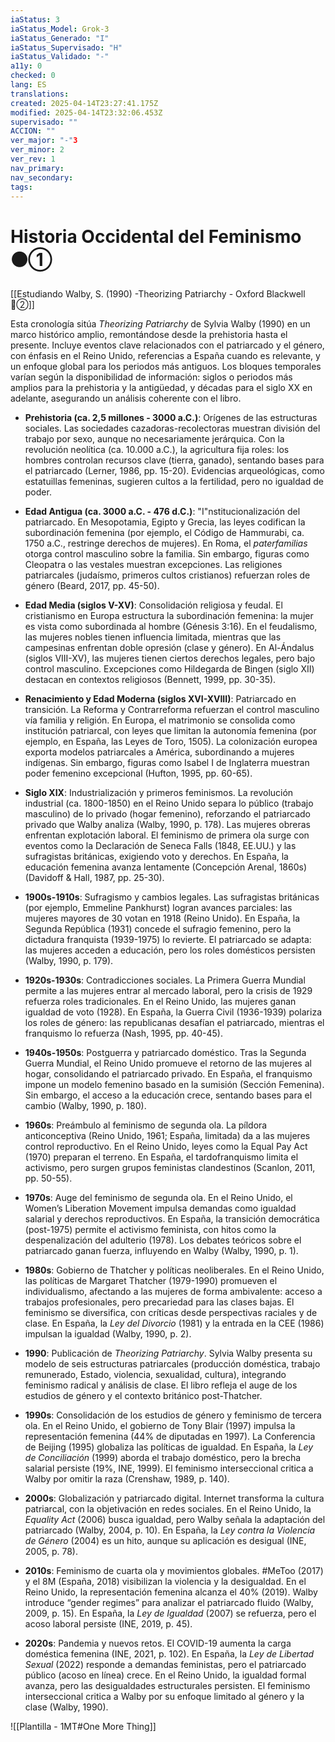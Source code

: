 ```yaml
---
iaStatus: 3
iaStatus_Model: Grok-3
iaStatus_Generado: "I"
iaStatus_Supervisado: "H"
iaStatus_Validado: "-"
a11y: 0
checked: 0
lang: ES
translations: 
created: 2025-04-14T23:27:41.175Z
modified: 2025-04-14T23:32:06.453Z
supervisado: ""
ACCION: ""
ver_major: "-"3
ver_minor: 2
ver_rev: 1
nav_primary: 
nav_secondary: 
tags:
---
```

# Historia Occidental del Feminismo ⚫①

[[Estudiando Walby, S. (1990) -Theorizing Patriarchy - Oxford Blackwell 🔴②]]

Esta cronología sitúa *Theorizing Patriarchy* de Sylvia Walby (1990) en un marco histórico amplio, remontándose desde la prehistoria hasta el presente. Incluye eventos clave relacionados con el patriarcado y el género, con énfasis en el Reino Unido, referencias a España cuando es relevante, y un enfoque global para los periodos más antiguos. Los bloques temporales varían según la disponibilidad de información: siglos o periodos más amplios para la prehistoria y la antigüedad, y décadas para el siglo XX en adelante, asegurando un análisis coherente con el libro.

- **Prehistoria (ca. 2,5 millones - 3000 a.C.)**: Orígenes de las estructuras sociales. Las sociedades cazadoras-recolectoras muestran división del trabajo por sexo, aunque no necesariamente jerárquica. Con la revolución neolítica (ca. 10.000 a.C.), la agricultura fija roles: los hombres controlan recursos clave (tierra, ganado), sentando bases para el patriarcado (Lerner, 1986, pp. 15-20). Evidencias arqueológicas, como estatuillas femeninas, sugieren cultos a la fertilidad, pero no igualdad de poder.

- **Edad Antigua (ca. 3000 a.C. - 476 d.C.)**: "I"nstitucionalización del patriarcado. En Mesopotamia, Egipto y Grecia, las leyes codifican la subordinación femenina (por ejemplo, el Código de Hammurabi, ca. 1750 a.C., restringe derechos de mujeres). En Roma, el *paterfamilias* otorga control masculino sobre la familia. Sin embargo, figuras como Cleopatra o las vestales muestran excepciones. Las religiones patriarcales (judaísmo, primeros cultos cristianos) refuerzan roles de género (Beard, 2017, pp. 45-50).

- **Edad Media (siglos V-XV)**: Consolidación religiosa y feudal. El cristianismo en Europa estructura la subordinación femenina: la mujer es vista como subordinada al hombre (Génesis 3:16). En el feudalismo, las mujeres nobles tienen influencia limitada, mientras que las campesinas enfrentan doble opresión (clase y género). En Al-Ándalus (siglos VIII-XV), las mujeres tienen ciertos derechos legales, pero bajo control masculino. Excepciones como Hildegarda de Bingen (siglo XII) destacan en contextos religiosos (Bennett, 1999, pp. 30-35).

- **Renacimiento y Edad Moderna (siglos XVI-XVIII)**: Patriarcado en transición. La Reforma y Contrarreforma refuerzan el control masculino vía familia y religión. En Europa, el matrimonio se consolida como institución patriarcal, con leyes que limitan la autonomía femenina (por ejemplo, en España, las Leyes de Toro, 1505). La colonización europea exporta modelos patriarcales a América, subordinando a mujeres indígenas. Sin embargo, figuras como Isabel I de Inglaterra muestran poder femenino excepcional (Hufton, 1995, pp. 60-65).

- **Siglo XIX**: Industrialización y primeros feminismos. La revolución industrial (ca. 1800-1850) en el Reino Unido separa lo público (trabajo masculino) de lo privado (hogar femenino), reforzando el patriarcado privado que Walby analiza (Walby, 1990, p. 178). Las mujeres obreras enfrentan explotación laboral. El feminismo de primera ola surge con eventos como la Declaración de Seneca Falls (1848, EE.UU.) y las sufragistas británicas, exigiendo voto y derechos. En España, la educación femenina avanza lentamente (Concepción Arenal, 1860s) (Davidoff & Hall, 1987, pp. 25-30).

- **1900s-1910s**: Sufragismo y cambios legales. Las sufragistas británicas (por ejemplo, Emmeline Pankhurst) logran avances parciales: las mujeres mayores de 30 votan en 1918 (Reino Unido). En España, la Segunda República (1931) concede el sufragio femenino, pero la dictadura franquista (1939-1975) lo revierte. El patriarcado se adapta: las mujeres acceden a educación, pero los roles domésticos persisten (Walby, 1990, p. 179).

- **1920s-1930s**: Contradicciones sociales. La Primera Guerra Mundial permite a las mujeres entrar al mercado laboral, pero la crisis de 1929 refuerza roles tradicionales. En el Reino Unido, las mujeres ganan igualdad de voto (1928). En España, la Guerra Civil (1936-1939) polariza los roles de género: las republicanas desafían el patriarcado, mientras el franquismo lo refuerza (Nash, 1995, pp. 40-45).

- **1940s-1950s**: Postguerra y patriarcado doméstico. Tras la Segunda Guerra Mundial, el Reino Unido promueve el retorno de las mujeres al hogar, consolidando el patriarcado privado. En España, el franquismo impone un modelo femenino basado en la sumisión (Sección Femenina). Sin embargo, el acceso a la educación crece, sentando bases para el cambio (Walby, 1990, p. 180).

- **1960s**: Preámbulo al feminismo de segunda ola. La píldora anticonceptiva (Reino Unido, 1961; España, limitada) da a las mujeres control reproductivo. En el Reino Unido, leyes como la Equal Pay Act (1970) preparan el terreno. En España, el tardofranquismo limita el activismo, pero surgen grupos feministas clandestinos (Scanlon, 2011, pp. 50-55).

- **1970s**: Auge del feminismo de segunda ola. En el Reino Unido, el Women’s Liberation Movement impulsa demandas como igualdad salarial y derechos reproductivos. En España, la transición democrática (post-1975) permite el activismo feminista, con hitos como la despenalización del adulterio (1978). Los debates teóricos sobre el patriarcado ganan fuerza, influyendo en Walby (Walby, 1990, p. 1).

- **1980s**: Gobierno de Thatcher y políticas neoliberales. En el Reino Unido, las políticas de Margaret Thatcher (1979-1990) promueven el individualismo, afectando a las mujeres de forma ambivalente: acceso a trabajos profesionales, pero precariedad para las clases bajas. El feminismo se diversifica, con críticas desde perspectivas raciales y de clase. En España, la *Ley del Divorcio* (1981) y la entrada en la CEE (1986) impulsan la igualdad (Walby, 1990, p. 2).

- **1990**: Publicación de *Theorizing Patriarchy*. Sylvia Walby presenta su modelo de seis estructuras patriarcales (producción doméstica, trabajo remunerado, Estado, violencia, sexualidad, cultura), integrando feminismo radical y análisis de clase. El libro refleja el auge de los estudios de género y el contexto británico post-Thatcher.

- **1990s**: Consolidación de los estudios de género y feminismo de tercera ola. En el Reino Unido, el gobierno de Tony Blair (1997) impulsa la representación femenina (44% de diputadas en 1997). La Conferencia de Beijing (1995) globaliza las políticas de igualdad. En España, la *Ley de Conciliación* (1999) aborda el trabajo doméstico, pero la brecha salarial persiste (19%, INE, 1999). El feminismo interseccional critica a Walby por omitir la raza (Crenshaw, 1989, p. 140).

- **2000s**: Globalización y patriarcado digital. Internet transforma la cultura patriarcal, con la objetivación en redes sociales. En el Reino Unido, la *Equality Act* (2006) busca igualdad, pero Walby señala la adaptación del patriarcado (Walby, 2004, p. 10). En España, la *Ley contra la Violencia de Género* (2004) es un hito, aunque su aplicación es desigual (INE, 2005, p. 78).

- **2010s**: Feminismo de cuarta ola y movimientos globales. #MeToo (2017) y el 8M (España, 2018) visibilizan la violencia y la desigualdad. En el Reino Unido, la representación femenina alcanza el 40% (2019). Walby introduce “gender regimes” para analizar el patriarcado fluido (Walby, 2009, p. 15). En España, la *Ley de Igualdad* (2007) se refuerza, pero el acoso laboral persiste (INE, 2019, p. 45).

- **2020s**: Pandemia y nuevos retos. El COVID-19 aumenta la carga doméstica femenina (INE, 2021, p. 102). En España, la *Ley de Libertad Sexual* (2022) responde a demandas feministas, pero el patriarcado público (acoso en línea) crece. En el Reino Unido, la igualdad formal avanza, pero las desigualdades estructurales persisten. El feminismo interseccional critica a Walby por su enfoque limitado al género y la clase (Walby, 1990).

![[Plantilla - 1MT#One More Thing]]
